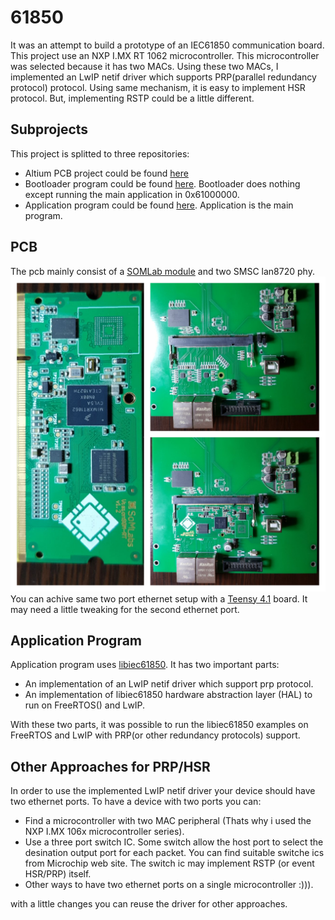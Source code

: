 # 61850

It was an attempt to build a prototype of an IEC61850 communication board.
This project use an NXP I.MX RT 1062 microcontroller.
This microcontroller was selected because it has two MACs.
Using these two MACs, I implemented an LwIP netif driver which supports PRP(parallel redundancy protocol) protocol.
Using same mechanism, it is easy to implement HSR protocol. But, implementing RSTP could be a little different.

## Subprojects

This project is splitted to three repositories:
- Altium PCB project could be found [here](https://github.com/alisoam/61850-pcb)
- Bootloader program could be found [here](https://github.com/alisoam/61850-bootloader). Bootloader does nothing except running the main application in 0x61000000.
- Application program could be found [here](https://github.com/alisoam/61850-app). Application is the main program.

## PCB
The pcb mainly consist of a [SOMLab module]() and two SMSC lan8720 phy.
![PCB Image](images/image.jpg)
You can achive same two port ethernet setup with a [Teensy 4.1](https://www.pjrc.com/store/teensy41.html) board. It may need a little tweaking for the second ethernet port.

## Application Program
Application program uses [libiec61850](https://github.com/mz-automation/libiec61850).
It has two important parts:
- An implementation of an LwIP netif driver which support prp protocol.
- An implementation of libiec61850 hardware abstraction layer (HAL) to run on FreeRTOS() and LwIP.

With these two parts, it was possible to run the libiec61850 examples on FreeRTOS and LwIP with PRP(or other redundancy protocols) support.


## Other Approaches for PRP/HSR
In order to use the implemented LwIP netif driver your device should have two ethernet ports.
To have a device with two ports you can:
- Find a microcontroller with two MAC peripheral (Thats why i used the NXP I.MX 106x microcontroller series).
- Use a three port switch IC. Some switch allow the host port to select the desination output port for each packet. You can find suitable switche ics from Microchip web site. The switch ic may implement RSTP (or event HSR/PRP) itself.
- Other ways to have two ethernet ports on a single microcontroller :))).

with a little changes you can reuse the driver for other approaches.
